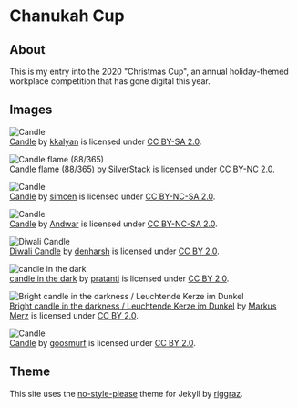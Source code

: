 # Chanukah Cup

## About ##

This is my entry into the 2020 "Christmas Cup", an annual holiday-themed workplace competition that has gone digital this year.

## Images ##
<img style="display: block;" src="/assets/images/candle1.jpg" alt="Candle"> [Candle]("https://www.flickr.com/photos/35581095@N00/163744627) by [kkalyan](https://www.flickr.com/photos/35581095@N00) is licensed under [CC BY-SA 2.0](https://creativecommons.org/licenses/by-sa/2.0/).

<img style="display: block;" src="/assets/images/candle2.jpg" alt="Candle flame (88/365)"> [Candle flame (88/365)](https://www.flickr.com/photos/13769796@N05/7026260583) by [SilverStack](https://www.flickr.com/photos/13769796@N05) is licensed under [CC BY-NC 2.0](https://creativecommons.org/licenses/by-nc/2.0/).

<img style="display: block;" src="/assets/images/candle3" alt="Candle"> [Candle](https://www.flickr.com/photos/56764861@N00/6368168197) by [simcen](https://www.flickr.com/photos/56764861@N00) is licensed under [CC BY-NC-SA 2.0](https://creativecommons.org/licenses/by-nc-sa/2.0/?).

<img style="display: block;" src="/assets/images/candle4.jpg" alt="Candle"> [Candle](https://www.flickr.com/photos/95568012@N00/8628094598) by [Andwar](https://www.flickr.com/photos/95568012@N00) is licensed under [CC BY-NC-SA 2.0](https://creativecommons.org/licenses/by-nc-sa/2.0/).
 
<img style="display: block;" src="/assets/images/candle5.jpg" alt="Diwali Candle"> [Diwali Candle](https://www.flickr.com/photos/52463532@N00/5150803362) by [denharsh](https://www.flickr.com/photos/52463532@N00) is licensed under [CC BY 2.0](https://creativecommons.org/licenses/by/2.0/).
 
<img style="display: block;" src="/assets/images/candle6.jpg" alt="candle in the dark"> [candle in the dark](https://www.flickr.com/photos/10017030@N08/3631956828) by [pratanti](https://www.flickr.com/photos/10017030@N08) is licensed under [CC BY 2.0](https://creativecommons.org/licenses/by/2.0/).
 
<img style="display: block;" src="/assets/images/candle7.jpg" alt="Bright candle in the darkness / Leuchtende Kerze im Dunkel"> [Bright candle in the darkness / Leuchtende Kerze im Dunkel](https://www.flickr.com/photos/19764621@N00/84890891) by [Markus Merz](https://www.flickr.com/photos/19764621@N00) is licensed under [CC BY 2.0](https://creativecommons.org/licenses/by-nc/2.0/).
 
<img style="display: block;" src="/assets/images/candle8.jpg" alt="Candle"> [Candle](https://www.flickr.com/photos/19349404@N00/6923099043) by [goosmurf](https://www.flickr.com/photos/19349404@N00) is licensed under [CC BY 2.0](https://creativecommons.org/licenses/by-nc/2.0/).

## Theme ##

This site uses the [no-style-please](https://github.com/riggraz/no-style-please) theme for Jekyll by [riggraz](https://github.com/riggraz).
